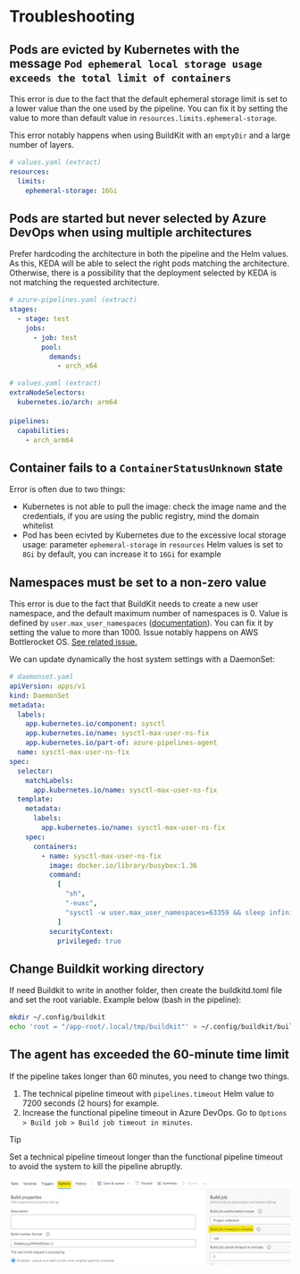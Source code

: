 # Troubleshooting

## Pods are evicted by Kubernetes with the message `Pod ephemeral local storage usage exceeds the total limit of containers`

This error is due to the fact that the default ephemeral storage limit is set to a lower value than the one used by the pipeline. You can fix it by setting the value to more than default value in `resources.limits.ephemeral-storage`.

This error notably happens when using BuildKit with an `emptyDir` and a large number of layers.

```yaml
# values.yaml (extract)
resources:
  limits:
    ephemeral-storage: 16Gi
```

## Pods are started but never selected by Azure DevOps when using multiple architectures

Prefer hardcoding the architecture in both the pipeline and the Helm values. As this, KEDA will be able to select the right pods matching the architecture. Otherwise, there is a possibility that the deployment selected by KEDA is not matching the requested architecture.

```yaml
# azure-pipelines.yaml (extract)
stages:
  - stage: test
    jobs:
      - job: test
        pool:
          demands:
            - arch_x64
```

```yaml
# values.yaml (extract)
extraNodeSelectors:
  kubernetes.io/arch: arm64

pipelines:
  capabilities:
    - arch_arm64
```

## Container fails to a `ContainerStatusUnknown` state

Error is often due to two things:

- Kubernetes is not able to pull the image: check the image name and the credentials, if you are using the public registry, mind the domain whitelist
- Pod has been ecivted by Kubernetes due to the excessive local storage usage: parameter `ephemeral-storage` in `resources` Helm values is set to `8Gi` by default, you can increase it to `16Gi` for example

## Namespaces must be set to a non-zero value

This error is due to the fact that BuildKit needs to create a new user namespace, and the default maximum number of namespaces is 0. Value is defined by `user.max_user_namespaces` ([documentation](https://man7.org/linux/man-pages/man7/namespaces.7.html)). You can fix it by setting the value to more than 1000. Issue notably happens on AWS Bottlerocket OS. [See related issue.](https://github.com/clemlesne/azure-pipelines-agent/issues/19)

We can update dynamically the host system settings with a DaemonSet:

```yaml
# daemonset.yaml
apiVersion: apps/v1
kind: DaemonSet
metadata:
  labels:
    app.kubernetes.io/component: sysctl
    app.kubernetes.io/name: sysctl-max-user-ns-fix
    app.kubernetes.io/part-of: azure-pipelines-agent
  name: sysctl-max-user-ns-fix
spec:
  selector:
    matchLabels:
      app.kubernetes.io/name: sysctl-max-user-ns-fix
  template:
    metadata:
      labels:
        app.kubernetes.io/name: sysctl-max-user-ns-fix
    spec:
      containers:
        - name: sysctl-max-user-ns-fix
          image: docker.io/library/busybox:1.36
          command:
            [
              "sh",
              "-euxc",
              "sysctl -w user.max_user_namespaces=63359 && sleep infinity",
            ]
          securityContext:
            privileged: true
```

## Change Buildkit working directory

If need Buildkit to write in another folder, then create the buildkitd.toml file and set the root variable. Example below (bash in the pipeline):

```bash
mkdir ~/.config/buildkit
echo 'root = "/app-root/.local/tmp/buildkit"' > ~/.config/buildkit/buildkitd.toml
```

## The agent has exceeded the 60-minute time limit

If the pipeline takes longer than 60 minutes, you need to change two things.

1. The technical pipeline timeout with `pipelines.timeout` Helm value to 7200 seconds (2 hours) for example.
2. Increase the functional pipeline timeout in Azure DevOps. Go to `Options > Build job > Build job timeout in minutes`.

> [!TIP]
> Set a technical pipeline timeout longer than the functional pipeline timeout to avoid the system to kill the pipeline abruptly.

![AzureDevOps](./docs/build-job-timeout-in-minutes.png)
